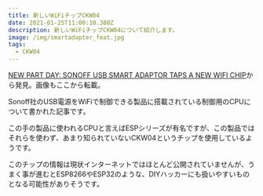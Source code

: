 ```yaml
---
title: 新しいWiFiチップCKW04
date: 2021-01-25T11:00:10.380Z
description: 新しいWiFiチップCKW04について紹介します。
image: /img/smartadapter_feat.jpg
tags:
  - CKW04
---
```

[NEW PART DAY: SONOFF USB SMART ADAPTOR TAPS A NEW WIFI CHIP](https://hackaday.com/2019/12/26/new-part-day-sonoff-usb-smart-adaptor-taps-a-new-wifi-chip/)から発見。画像もここから転載。

Sonoff社のUSB電源をWiFiで制御できる製品に搭載されている制御用のCPUについて書かれた記事です。

この手の製品に使われるCPUと言えばESPシリーズが有名ですが、この製品ではそれらを使わず、あまり知られていないCKW04というチップを使用しているようです。

このチップの情報は現状インターネットではほとんど公開されていませんが、うまく事が進むとESP8266やESP32のような、DIYハッカーにも扱いやすいものとなる可能性がありそうです。
